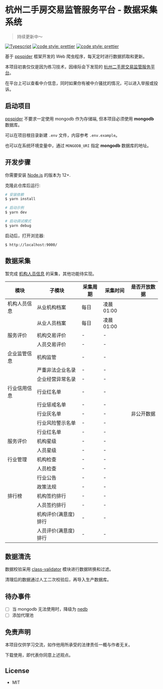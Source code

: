 # 杭州二手房交易监管服务平台 - 数据采集系统

> 持续更新中～

[![Typescript](https://img.shields.io/badge/lang-TypeScript-%230074c1.svg)](https://www.typescriptlang.org/)
[![code style: prettier](https://img.shields.io/badge/code_style-prettier-ff69b4.svg?style=flat-square)](https://github.com/prettier/prettier)
[![code style: prettier](https://img.shields.io/badge/ppspider-%5E2.2.3-green.svg?style=flat-square)][ppspider]

基于 [ppspider][ppspider] 框架开发的 Web 爬虫程序，每天定时进行数据抓取和更新。

本项目初衷仅仅是因为练习技术，因缘际会下发现的 [杭州二手房交易监管服务平台][reiva]。

在平台上可以查看中介信息，同时如果你有被中介骚扰的情况，可以进入举报或投诉。

## 启动项目

[ppspider][ppspider] 不要求一定使用 mongodb 作为存储端, 但本项目必须使用 **mongodb** 数据库。

可以在项目根目录新建 `.env` 文件，内容参考 `.env.example`。

也可以在系统环境变量中，通过 `MONGODB_URI` 指定 **mongodb** 数据库的地址。

## 开发步骤

你需要安装 [Node.js][nodejs] 的版本为 12+.

克隆此仓库后运行:

```bash
# 安装依赖
$ yarn install

# 启动示例
$ yarn dev

# 启动调试模式
$ yarn debug
```

启动后，打开浏览器:

```plan
$ http://localhost:9000/
```

## 数据采集

暂完成 [机构人员信息](http://jjhygl.hzfc.gov.cn/web/WebInfoAction_toCompanyList.jspx) 的采集，其他功能待实现。

| 模块         | 子模块               | 采集周期 | 采集时间   | 是否开放数据 |
| ------------ | -------------------- | -------- | ---------- | :----------: |
| 机构人员信息 | 从业机构档案         | 每日     | 凌晨 01:00 |              |
|              | 从业人员档案         | 每日     | 凌晨 01:00 |              |
| 服务评价     | 机构交易评价         | -        | -          |              |
|              | 人员交易评价         | -        | -          |              |
| 企业监管信息 | 机构监管             | -        | -          |              |
|              | 严重非法企业名录     | -        | -          |              |
|              | 企业经营异常名录     | -        | -          |              |
| 行业信用信息 | 行业红名单           | -        | -          |              |
|              | 行业惩戒名单         | -        | -          |              |
|              | 行业灰名单           | -        | -          |  非公开数据  |
|              | 行业风险警示名单     | -        | -          |              |
|              | 行业红名单           | -        | -          |              |
| 服务评价     | 机构星级             | -        | -          |              |
|              | 人员星级             | -        | -          |              |
| 行业管理     | 机构检查             | -        | -          |              |
|              | 人员检查             | -        | -          |              |
|              | 行业公告             | -        | -          |              |
|              | 政策法规             | -        | -          |              |
| 排行榜       | 机构签约排行         | -        | -          |              |
|              | 人员签约排行         | -        | -          |              |
|              | 机构评价(满意度)排行 | -        | -          |              |
|              | 人员评价(满意度)排行 | -        | -          |              |


## 数据清洗

数据校验采用 [class-validator][class-validator] 模块进行数据转换和过滤。

清理后的数据通过人工二次校验后，再导入生产数据库。

## 待办事件

- [ ] 当 mongodb 无法使用时，降级为 [nedb][nedb]
- [ ] 添加代理池

## 免责声明

本项目仅供学习交流，如作他用所承受的法律责任一概与作者无关。

下载使用，即代表你同意上述观点。

## License

- MIT

[nodejs]: https://nodejs.org/
[ppspider]: https://github.com/xiyuan-fengyu/ppspider
[nedb]: https://github.com/louischatriot/nedb
[class-validator]: https://github.com/typestack/class-validator
[reiva]: http://jjhygl.hzfc.gov.cn/
